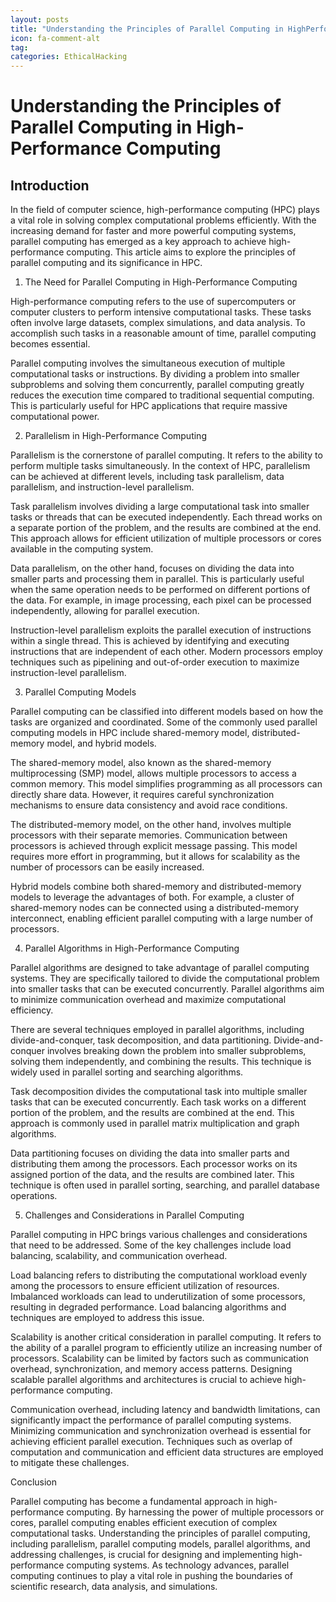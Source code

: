 ```yaml
---
layout: posts
title: "Understanding the Principles of Parallel Computing in HighPerformance Computing"
icon: fa-comment-alt
tag:      
categories: EthicalHacking
---
```



# Understanding the Principles of Parallel Computing in High-Performance Computing

## Introduction

In the field of computer science, high-performance computing (HPC) plays a vital role in solving complex computational problems efficiently. With the increasing demand for faster and more powerful computing systems, parallel computing has emerged as a key approach to achieve high-performance computing. This article aims to explore the principles of parallel computing and its significance in HPC.

1. The Need for Parallel Computing in High-Performance Computing

High-performance computing refers to the use of supercomputers or computer clusters to perform intensive computational tasks. These tasks often involve large datasets, complex simulations, and data analysis. To accomplish such tasks in a reasonable amount of time, parallel computing becomes essential.

Parallel computing involves the simultaneous execution of multiple computational tasks or instructions. By dividing a problem into smaller subproblems and solving them concurrently, parallel computing greatly reduces the execution time compared to traditional sequential computing. This is particularly useful for HPC applications that require massive computational power.

2. Parallelism in High-Performance Computing

Parallelism is the cornerstone of parallel computing. It refers to the ability to perform multiple tasks simultaneously. In the context of HPC, parallelism can be achieved at different levels, including task parallelism, data parallelism, and instruction-level parallelism.

Task parallelism involves dividing a large computational task into smaller tasks or threads that can be executed independently. Each thread works on a separate portion of the problem, and the results are combined at the end. This approach allows for efficient utilization of multiple processors or cores available in the computing system.

Data parallelism, on the other hand, focuses on dividing the data into smaller parts and processing them in parallel. This is particularly useful when the same operation needs to be performed on different portions of the data. For example, in image processing, each pixel can be processed independently, allowing for parallel execution.

Instruction-level parallelism exploits the parallel execution of instructions within a single thread. This is achieved by identifying and executing instructions that are independent of each other. Modern processors employ techniques such as pipelining and out-of-order execution to maximize instruction-level parallelism.

3. Parallel Computing Models

Parallel computing can be classified into different models based on how the tasks are organized and coordinated. Some of the commonly used parallel computing models in HPC include shared-memory model, distributed-memory model, and hybrid models.

The shared-memory model, also known as the shared-memory multiprocessing (SMP) model, allows multiple processors to access a common memory. This model simplifies programming as all processors can directly share data. However, it requires careful synchronization mechanisms to ensure data consistency and avoid race conditions.

The distributed-memory model, on the other hand, involves multiple processors with their separate memories. Communication between processors is achieved through explicit message passing. This model requires more effort in programming, but it allows for scalability as the number of processors can be easily increased.

Hybrid models combine both shared-memory and distributed-memory models to leverage the advantages of both. For example, a cluster of shared-memory nodes can be connected using a distributed-memory interconnect, enabling efficient parallel computing with a large number of processors.

4. Parallel Algorithms in High-Performance Computing

Parallel algorithms are designed to take advantage of parallel computing systems. They are specifically tailored to divide the computational problem into smaller tasks that can be executed concurrently. Parallel algorithms aim to minimize communication overhead and maximize computational efficiency.

There are several techniques employed in parallel algorithms, including divide-and-conquer, task decomposition, and data partitioning. Divide-and-conquer involves breaking down the problem into smaller subproblems, solving them independently, and combining the results. This technique is widely used in parallel sorting and searching algorithms.

Task decomposition divides the computational task into multiple smaller tasks that can be executed concurrently. Each task works on a different portion of the problem, and the results are combined at the end. This approach is commonly used in parallel matrix multiplication and graph algorithms.

Data partitioning focuses on dividing the data into smaller parts and distributing them among the processors. Each processor works on its assigned portion of the data, and the results are combined later. This technique is often used in parallel sorting, searching, and parallel database operations.

5. Challenges and Considerations in Parallel Computing

Parallel computing in HPC brings various challenges and considerations that need to be addressed. Some of the key challenges include load balancing, scalability, and communication overhead.

Load balancing refers to distributing the computational workload evenly among the processors to ensure efficient utilization of resources. Imbalanced workloads can lead to underutilization of some processors, resulting in degraded performance. Load balancing algorithms and techniques are employed to address this issue.

Scalability is another critical consideration in parallel computing. It refers to the ability of a parallel program to efficiently utilize an increasing number of processors. Scalability can be limited by factors such as communication overhead, synchronization, and memory access patterns. Designing scalable parallel algorithms and architectures is crucial to achieve high-performance computing.

Communication overhead, including latency and bandwidth limitations, can significantly impact the performance of parallel computing systems. Minimizing communication and synchronization overhead is essential for achieving efficient parallel execution. Techniques such as overlap of computation and communication and efficient data structures are employed to mitigate these challenges.

Conclusion

Parallel computing has become a fundamental approach in high-performance computing. By harnessing the power of multiple processors or cores, parallel computing enables efficient execution of complex computational tasks. Understanding the principles of parallel computing, including parallelism, parallel computing models, parallel algorithms, and addressing challenges, is crucial for designing and implementing high-performance computing systems. As technology advances, parallel computing continues to play a vital role in pushing the boundaries of scientific research, data analysis, and simulations.